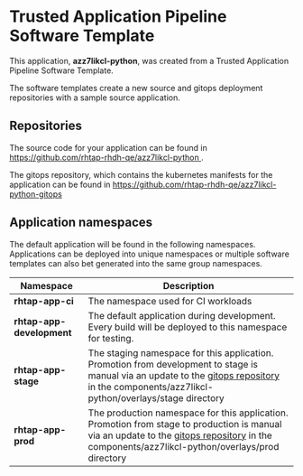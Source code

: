 # Trusted Application Pipeline Software Template

This application, **azz7likcl-python**, was created from a Trusted Application Pipeline Software Template.

The software templates create a new source and gitops deployment repositories with a sample source application. 

## Repositories

The source code for your application can be found in [https://github.com/rhtap-rhdh-qe/azz7likcl-python ](https://github.com/rhtap-rhdh-qe/azz7likcl-python ).
 
The gitops repository, which contains the kubernetes manifests for the application can be found in 
[https://github.com/rhtap-rhdh-qe/azz7likcl-python-gitops ](https://github.com/rhtap-rhdh-qe/azz7likcl-python-gitops ) 

## Application namespaces 

The default application will be found in the following namespaces. Applications can be deployed into unique namespaces or multiple software templates can also bet generated into the same group namespaces.  

|  Namespace   |  Description   |  
| -------- | -------- |
| **rhtap-app-ci** | The namespace used for CI workloads |
| **rhtap-app-development** | The default application during development. Every build will be deployed to this namespace for testing. |
| **rhtap-app-stage** | The staging namespace for this application. Promotion from development to stage is manual via an update to the [gitops repository](https://github.com/rhtap-rhdh-qe/azz7likcl-python-gitops ) in the components/azz7likcl-python/overlays/stage directory |
| **rhtap-app-prod** | The production namespace for this application. Promotion from stage to production is manual via an update to the [gitops repository](https://github.com/rhtap-rhdh-qe/azz7likcl-python-gitops ) in the components/azz7likcl-python/overlays/prod directory |